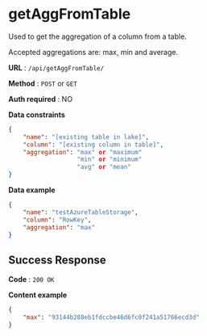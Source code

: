 # getAggFromTable

Used to get the aggregation of a column from a table. 

Accepted aggregations are: max, min and average.

**URL** : `/api/getAggFromTable/`

**Method** : `POST` or `GET`

**Auth required** : NO

**Data constraints**

```json
{
    "name": "[existing table in lake]",
    "column": "[existing column in table]",
    "aggregation": "max" or "maximum"
                   "min" or "minimum"
                   "avg" or "mean"
}
```

**Data example**

```json
{
    "name": "testAzureTableStorage",
    "column": "RowKey",
    "aggregation": "max"
}
```

## Success Response

**Code** : `200 OK`

**Content example**

```json
{
    "max": "93144b288eb1fdccbe46d6fc0f241a51766ecd3d"
}
```
